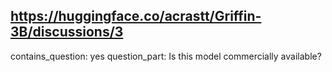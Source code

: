 ## https://huggingface.co/acrastt/Griffin-3B/discussions/3

contains_question: yes
question_part: Is this model commercially available?